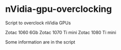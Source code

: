 # nVidia-gpu-overclocking
Script to overclock nVidia GPUs

Zotac 1060 6Gb
Zotac 1070 Ti mini
Zotac 1080 Ti mini

Some information are in the script
